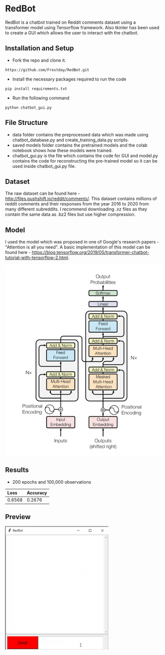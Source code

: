 # RedBot
RedBot is a chatbot trained on Reddit comments dataset using a transformer model using Tensorflow framework. Also tkinter has been used to create a GUI which allows the user to interact with the chatbot.

## Installation and Setup
* Fork the repo and clone it.
```
https://github.com/Frostday/RedBot.git
```
* Install the necessary packages required to run the code
```
pip install requirements.txt
```
* Run the following command
```
python chatbot_gui.py
```

## File Structure
- data folder contains the preprocessed data which was made using chatbot_database.py and create_training_data.py scripts.
- saved models folder contains the pretrained models and the colab notebook shows how these models were trained.
- chatbot_gui.py is the file which contains the code for GUI and model.py contains the code for reconstructing the pre-trained model so it can be used inside chatbot_gui.py file.

## Dataset
The raw dataset can be found here - http://files.pushshift.io/reddit/comments/.
This dataset contains millions of reddit comments and their responses from the year 2016 to 2020 from many different subreddits. I recommend downloading .xz files as they contain the same data as .bz2 files but use higher compression.

## Model
I used the model which was proposed in one of Google's research papers - "Attention is all you need". A basic implementation of this model can be found here - https://blog.tensorflow.org/2019/05/transformer-chatbot-tutorial-with-tensorflow-2.html.

![](assets/model.png)

## Results

- 200 epochs and 100,000 observations

| Loss   | Accuracy |
|:-------|:---------|
| 0.6568 | 0.2676   |

## Preview

![](assets/chatbot.gif)